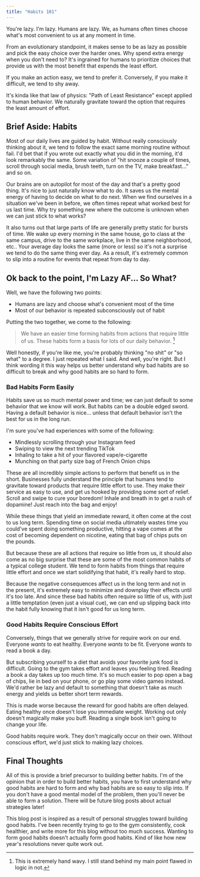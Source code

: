 ```yaml
---
title: "Habits 101"
---
```


You're lazy. I'm lazy. Humans are lazy.
We, as humans often times choose what's
most convenient to us at any moment in time.

From an evolutionary standpoint, it makes sense to be as lazy
as possible and pick the easy choice over the harder ones.
Why spend extra energy when you don't need to?
It's ingrained for humans to prioritize
choices that  provide us with the most benefit that
expends the least effort.

If you make an action easy, we tend to prefer it.
Conversely, if you make it difficult, we tend to shy away.

It's kinda like that law of physics: "Path of Least Resistance"
except applied to human behavior. We naturally
gravitate toward the option that requires the least amount of effort.

## Brief Aside: Habits
Most of our daily lives are guided by habit. Without really
consciously thinking about it, we tend to follow the exact
same morning routine without fail. I'd bet that if you wrote
out exactly what you did in the morning, it'd look remarkably the same.
Some variation of "hit snooze a couple of times, scroll through
social media, brush teeth, turn on the TV, make breakfast..." and so on.  

Our brains are on autopilot for most of the day and that's
a pretty good thing. It's nice to just naturally know what
to do. It saves us the mental energy of having to decide on
what to do next. When we find ourselves in a situation we've
been in before, we often times repeat what worked best for us
last time. Why try something new where the outcome is unknown
when we can just stick to what works?

It also turns out that large parts of life are generally
pretty static for bursts of time. We wake up every morning
in the same house, go to class at the same campus,
drive to the same workplace, live in the same neighborhood, etc..
Your average day looks the same (more or less) so it's not a surprise we
tend to do the same thing ever day. As a result, it's extremely
common to slip into a routine for events that repeat from day to day.

## Ok back to the point, I'm Lazy AF... So What?
Well, we have the following two points:
- Humans are lazy and choose what's convenient most of the time
- Most of our behavior is repeated subconsciously out of habit

Putting the two together, we come to the following:
> We have an easier time forming habits from actions that require little of us.
These habits form a basis for lots of our daily behavior. [^1]

Well honestly, if you're like me, you're probably thinking
"no shit" or "so what" to a degree. I just repeated what I said.
And well, you're right. But I think wording it this way
helps us better understand why bad habits are so difficult
to break and why good habits are so hard to form.

### Bad Habits Form Easily
Habits save us so much mental power and time;
we can just default to some behavior that we know will work.
But habits can be a double edged sword. Having a default behavior is nice...
unless that default behavior isn't the best for us in the long run.

I'm sure you've had experiences with some of the following:
- Mindlessly scrolling through your Instagram feed
- Swiping to view the next trending TikTok
- Inhaling to take a hit of your flavored vape/e-cigarette
- Munching on that party size bag of French Onion chips

These are all incredibly simple actions to perform that benefit us in the short.
Businesses fully understand the principle that humans tend to gravitate
toward products that require little effort to use. They make their
service as easy to use, and get us hooked by providing some sort of relief.
Scroll and swipe to cure your boredom! Inhale and breath in to
get a rush of dopamine! Just reach into the bag and enjoy!

While these things that yield an immediate reward, it often
come at the cost to us long term. Spending time on social media
ultimately wastes time you could've spent doing something productive,
hitting a vape comes at the cost of becoming dependent on nicotine,
eating that bag of chips puts on the pounds.

But because these are all actions that require so little from us,
it should also come as no big surprise that these are some of the
most common habits of a typical college student.
We tend to form habits from things that require little effort and
once we start solidifying that habit, it's really hard to stop.

Because the negative consequences affect us in the long term
and not in the present, it's extremely easy to minimize and downplay
their effects until it's too late. And since these bad habits often
require so little of us, with just a little temptation (even just
a visual cue), we can end up slipping back into the habit fully knowing
that it isn't good for us long term.

### Good Habits Require Conscious Effort
Conversely, things that we generally strive for require work on our end.
Everyone *wants* to eat healthy. Everyone *wants* to be fit. Everyone
*wants* to read a book a day.

But subscribing yourself to a diet that avoids your favorite
junk food is difficult. Going to the gym takes effort and leaves you
feeling tired. Reading a book a day takes up too much time.
It's so much easier to pop open a bag of chips, lie in bed on your phone,
or go play some video games instead. We'd rather be lazy and
default to something that doesn't take as much energy and yields us better
short term rewards.

This is made worse because the reward for good habits are often delayed.
Eating healthy once doesn't lose you immediate weight.
Working out only doesn't magically make you buff.
Reading a single book isn't going to change your life.

Good habits require work. They don't magically occur on their
own. Without conscious effort, we'd just stick to making lazy choices.


## Final Thoughts
All of this is provide a brief precursor to building better habits.
I'm of the opinion that in order to build better habits, you have
to first understand why good habits are hard to form and why bad habits
are so easy to slip into. If you don't have a good mental model
of the problem, then you'll never be able to form a solution.
There will be future blog posts about actual strategies later!

This blog post is inspired as a result of personal struggles toward building
good habits. I've been recently trying to go to the gym consistently,
cook healthier, and write more for this blog without too much success.
Wanting to form good habits doesn't actually form good habits.
Kind of like how new year's resolutions never quite work out.

[^1]: This is extremely hand wavy. I still stand behind my main point flawed in logic in not.
